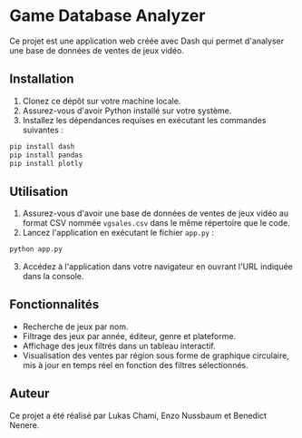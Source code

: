 # Game Database Analyzer

Ce projet est une application web créée avec Dash qui permet d'analyser une base de données de ventes de jeux vidéo.

## Installation

1. Clonez ce dépôt sur votre machine locale.
2. Assurez-vous d'avoir Python installé sur votre système.
3. Installez les dépendances requises en exécutant les commandes suivantes :

```python
pip install dash
pip install pandas
pip install plotly
```

## Utilisation

1. Assurez-vous d'avoir une base de données de ventes de jeux vidéo au format CSV nommée `vgsales.csv` dans le même répertoire que le code.
2. Lancez l'application en exécutant le fichier `app.py` :

````python
python app.py
````

3. Accédez à l'application dans votre navigateur en ouvrant l'URL indiquée dans la console.

## Fonctionnalités

- Recherche de jeux par nom.
- Filtrage des jeux par année, éditeur, genre et plateforme.
- Affichage des jeux filtrés dans un tableau interactif.
- Visualisation des ventes par région sous forme de graphique circulaire, mis à jour en temps réel en fonction des filtres sélectionnés.

## Auteur

Ce projet a été réalisé par Lukas Chami, Enzo Nussbaum et Benedict Nenere.
